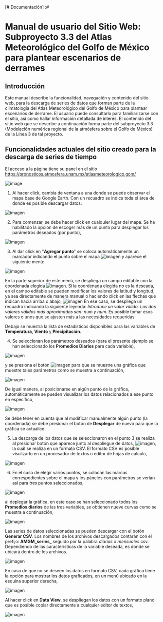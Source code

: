 [# Documentación] :#
# Manual de usuario del Sitio Web: Subproyecto 3.3 del Atlas Meteorológico del Golfo de México para plantear escenarios de derrames 

## Introducción
Este manual describe la funcionalidad, navegación y contenido del sitio web, para la descarga de series de datos que forman parte de la climatología del Atlas Meteorológico del Golfo de México para plantear escenarios de derrame. El usuario puede consultarlo para familiarizarse con el sitio, así como hallar información detallada de interés. El contenido del sitio web que se describe a continuación forma parte del subproyecto 3.3 (Modelación numérica regional de la atmósfera sobre el Golfo de México) de la Línea 3 de tal proyecto.

## **Funcionalidades actuales del sitio creado para la descarga de series de tiempo**

El acceso a la página tiene su panel en el sitio https://pronosticos.atmosfera.unam.mx/atlasmeteorologico.gom/

![image](https://user-images.githubusercontent.com/12994884/154331341-15c19c89-1ba5-49d2-ab19-4e74beedd2c0.png)

1. Al hacer click, cambia de ventana a una donde se puede observar el mapa base de Google Earth. Con un recuadro se indica toda el área de donde es posible descargar datos.

![imagen](https://user-images.githubusercontent.com/12994884/155207973-1d681936-f666-40d9-b79f-ce9f40bfb13d.png)

2. Para comenzar, se debe hacer click en cualquier lugar del mapa. Se ha habilitado la opción de escoger más de un punto para desplegar los parámetros deseados (por punto),

![imagen](https://user-images.githubusercontent.com/12994884/155208468-d4028d2d-7e0d-42c6-a573-ff4f7a22fddf.png)

3. Al dar click en "**Agregar punto**" se coloca automáticamente un marcador indicando el punto sobre el mapa ![imagen](https://user-images.githubusercontent.com/12994884/155208838-0f7ad18f-f921-42cc-a6e8-1a943bcff2a9.png) y aparece el siguiente menú:

![imagen](https://user-images.githubusercontent.com/12994884/155208958-0466d2ce-7fb8-4e1c-b7df-0a5a74001468.png)
  
  En la parte superior de  este menú, se despliega un campo editable con la coordenada elegida ![imagen](https://user-images.githubusercontent.com/12994884/155209331-422ed81c-3b04-4df6-a6fa-c5eed40a139b.png). Si la coordenada elegida no es la deseada, en el campo editable se pueden modificar los valores de latitud y longitud, ya sea directamente de manera manual o haciendo click en las flechas que indican hacia arriba o abajo,
  ![imagen](https://user-images.githubusercontent.com/12994884/155209926-8ca1f031-ba57-44ad-b133-8e23cd048d30.png)
En ese caso, se despliega un recuadro indicando la siguiente leyenda: *Introduce un valor válido. Los dos valores válidos más aproximados son: num y num*. Es posible tomar esos valores o unos que se ajusten más a las necesidades requeridas

  Debajo se muestra la lista de estadísticos disponibles para las variables de **Temperatura**, **Viento** y **Precipitación**.

4. Se seleccionan los parámetros deseados (para el presente ejemplo se han seleccionado los **Promedios Diarios** para cada variable),

![imagen](https://user-images.githubusercontent.com/12994884/155214591-701c78b7-6b96-4b15-89a1-fd086b991bcf.png)

y se presiona el botón ![imagen](https://user-images.githubusercontent.com/12994884/155214771-81735f98-01c6-4526-b695-a96ab2428d45.png) para que se muestre una gráfica que muestre tales parámetros como se muestra a continuación,

![imagen](https://user-images.githubusercontent.com/12994884/155214963-961110cc-78d8-4ef1-a4eb-35add6c66ea5.png)

De igual manera, al posicionarse en algún punto de la gráfica, automáticamente se pueden visualizar los datos relacionados a ese punto en específico,

![imagen](https://user-images.githubusercontent.com/12994884/155215143-d26da59b-7002-41ce-8173-f58386fc6ab0.png)

Se debe tener en cuenta que al modificar manualmente algún punto (la coordenada) se debe presionar el botón de **Desplegar** de nuevo para que la gráfica se actualice.

5. La descarga de los datos que se seleccionaron en el punto 3 se realiza al presionar botón que aparece junto al despliegue de datos, ![imagen](https://user-images.githubusercontent.com/12994884/155215229-db36eecd-5c3c-42a9-9fa3-b2b1a165b547.png), la cuál se realiza en un formato CSV. El formato CSV es posible visulizarlo en un procesador de textos o editor de hojas de cálculo,

![imagen](https://user-images.githubusercontent.com/12994884/155216460-defdd673-e3f7-4e4b-9048-30caee5e3dfb.png)

6. En el caso de elegir varios puntos, se colocan las marcas correspodientes sobre el mapa y los páneles con parámetros se verían así para *tres* puntos seleccionados,

![imagen](https://user-images.githubusercontent.com/12994884/155217740-ba69c598-2ef1-4682-a384-37df8f7afe9b.png)

al deplegar la gráfica, en este caso se han seleccionado todos los **Promedios diarios** de las tres variables, se obtienen nueve curvas como se muestra a continuación,

![imagen](https://user-images.githubusercontent.com/12994884/155217938-0e827b8e-3d3d-466f-98d8-df43fa806e47.png)


Las series de datos seleccionadas se pueden descargar con el botón **Generar CSV**. Los nombres de los archivos descargados contarán con el prefijo: **AMGM_series_** seguido por la palabra *diarios* o *mensuales*.csv. Dependiendo de las características de la variable deseada, es donde se ubicará dentro de los archivos.

![imagen](https://user-images.githubusercontent.com/12994884/155218186-c5e96e44-4682-42fd-8f8b-cc8b6be73159.png)

En caso de que no se deseen los datos en formato CSV, cada gráfica tiene la opción para mostrar los datos graficados, en un menú ubicado en la esquina superior derecha,

![imagen](https://user-images.githubusercontent.com/12994884/155218639-9deabd5d-56a2-49f7-8f4e-dbe96ba0e0f7.png)

Al hacer click en **Data View**, se despliegan los datos con un formato plano que es posible copiar directamente a cualquier editor de textos,

![imagen](https://user-images.githubusercontent.com/12994884/155218752-a6f0ce14-7f65-4cf9-ba8f-debd38db1b55.png)




